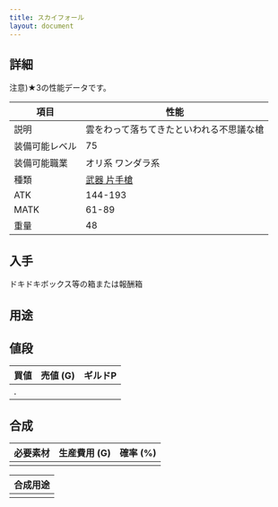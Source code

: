 ```yaml
---
title: スカイフォール
layout: document
---
```

## 詳細

注意)★3の性能データです。

|項目|性能|
|---|---|
|説明|雲をわって落ちてきたといわれる不思議な槍|
|装備可能レベル|75|
|装備可能職業|オリ系 ワンダラ系|
|種類|[武器 片手槍](武器(片手槍))|
|ATK|144-193|
|MATK|61-89|
|重量|48|

## 入手

ドキドキボックス等の箱または報酬箱

## 用途

## 値段

|買値|売値 (G)|ギルドP|
|---|---|---|
|.|||
	

## 合成


|必要素材|生産費用 (G)|確率 (%)|
|---|---|---|
||||


|合成用途|
|---|
||
